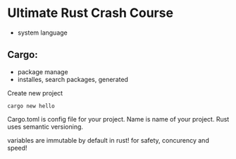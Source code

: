 # Ultimate Rust Crash Course

- system language

## Cargo:

- package manage
- installes, search packages, generated

Create new project

```
cargo new hello
```

Cargo.toml is config file for your project. Name is name of your project. Rust uses semantic versioning.

variables are immutable by default in rust! for safety, concurency and speed!
